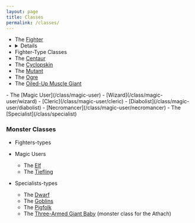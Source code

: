 ```yaml
---
layout: page
title: Classes
permalink: /classes/
---
```


- The [Fighter](/class/fighter)
- <details markdown="1">
-  <summary>Fighter-Type Classes</summary>
  - The [Centaur](/class/fighter/centaur)
  - The [Cyclopskin](/class/fighter/cyclopskin)
  - The [Mutant](/class/fighter/mutant)
  - The [Ogre](/class/fighter/ogre)
  - The [Oiled-Up Muscle Giant](/class/fighter/cacus)
</details>
- The [Magic User](/class/magic-user)
  - [Wizard](/class/magic-user/wizard)
  - [Cleric](/class/magic-user/cleric)
  - [Diabolist](/class/magic-user/diabolist)
  - [Necromancer](/class/magic-user/necromancer)
- The [Specialist](/class/specialist)

### Monster Classes

- Fighters-types

- Magic Users
  - The [Elf](/class/magic-user/elf)
  - The [Tiefling](/class/magic-user/tiefling)
- Specialists-types
  - The [Dwarf](/class/specialist/dwarf)
  - The [Goblins](/class/specialist/many-goblins)
  - The [Pigfolk](/class/specialist/pigfolk)
  - The [Three-Armed Giant Baby](/class/specialist/athach) (monster class for the Athach)
